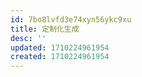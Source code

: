 ```yaml
---
id: 7bo8lvfd3e74xyn56ykc9xu
title: 定制化生成
desc: ''
updated: 1710224961954
created: 1710224961954
---
```

